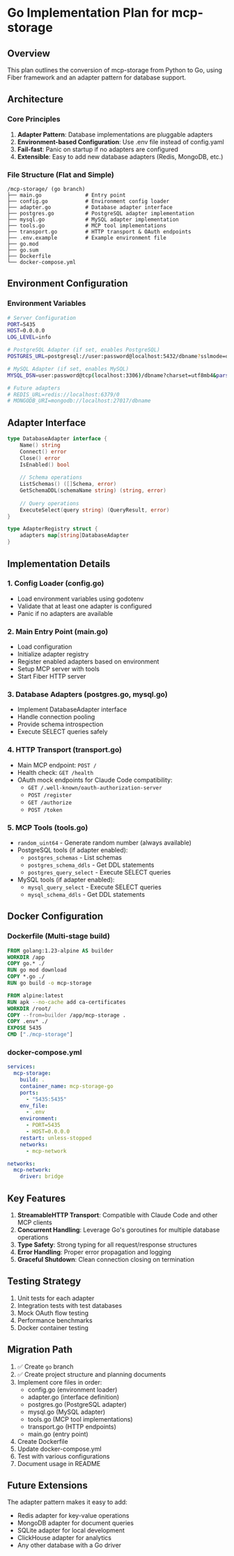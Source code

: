 # Go Implementation Plan for mcp-storage

## Overview

This plan outlines the conversion of mcp-storage from Python to Go, using Fiber framework and an adapter pattern for database support.

## Architecture

### Core Principles
1. **Adapter Pattern**: Database implementations are pluggable adapters
2. **Environment-based Configuration**: Use .env file instead of config.yaml
3. **Fail-fast**: Panic on startup if no adapters are configured
4. **Extensible**: Easy to add new database adapters (Redis, MongoDB, etc.)

### File Structure (Flat and Simple)
```
/mcp-storage/ (go branch)
├── main.go              # Entry point
├── config.go            # Environment config loader
├── adapter.go           # Database adapter interface
├── postgres.go          # PostgreSQL adapter implementation
├── mysql.go             # MySQL adapter implementation
├── tools.go             # MCP tool implementations
├── transport.go         # HTTP transport & OAuth endpoints
├── .env.example         # Example environment file
├── go.mod
├── go.sum
├── Dockerfile
└── docker-compose.yml
```

## Environment Configuration

### Environment Variables
```bash
# Server Configuration
PORT=5435
HOST=0.0.0.0
LOG_LEVEL=info

# PostgreSQL Adapter (if set, enables PostgreSQL)
POSTGRES_URL=postgresql://user:password@localhost:5432/dbname?sslmode=disable

# MySQL Adapter (if set, enables MySQL)
MYSQL_DSN=user:password@tcp(localhost:3306)/dbname?charset=utf8mb4&parseTime=True

# Future adapters
# REDIS_URL=redis://localhost:6379/0
# MONGODB_URI=mongodb://localhost:27017/dbname
```

## Adapter Interface

```go
type DatabaseAdapter interface {
    Name() string
    Connect() error
    Close() error
    IsEnabled() bool
    
    // Schema operations
    ListSchemas() ([]Schema, error)
    GetSchemaDDL(schemaName string) (string, error)
    
    // Query operations
    ExecuteSelect(query string) (QueryResult, error)
}

type AdapterRegistry struct {
    adapters map[string]DatabaseAdapter
}
```

## Implementation Details

### 1. Config Loader (config.go)
- Load environment variables using godotenv
- Validate that at least one adapter is configured
- Panic if no adapters are available

### 2. Main Entry Point (main.go)
- Load configuration
- Initialize adapter registry
- Register enabled adapters based on environment
- Setup MCP server with tools
- Start Fiber HTTP server

### 3. Database Adapters (postgres.go, mysql.go)
- Implement DatabaseAdapter interface
- Handle connection pooling
- Provide schema introspection
- Execute SELECT queries safely

### 4. HTTP Transport (transport.go)
- Main MCP endpoint: `POST /`
- Health check: `GET /health`
- OAuth mock endpoints for Claude Code compatibility:
  - `GET /.well-known/oauth-authorization-server`
  - `POST /register`
  - `GET /authorize`
  - `POST /token`

### 5. MCP Tools (tools.go)
- `random_uint64` - Generate random number (always available)
- PostgreSQL tools (if adapter enabled):
  - `postgres_schemas` - List schemas
  - `postgres_schema_ddls` - Get DDL statements
  - `postgres_query_select` - Execute SELECT queries
- MySQL tools (if adapter enabled):
  - `mysql_query_select` - Execute SELECT queries
  - `mysql_schema_ddls` - Get DDL statements

## Docker Configuration

### Dockerfile (Multi-stage build)
```dockerfile
FROM golang:1.23-alpine AS builder
WORKDIR /app
COPY go.* ./
RUN go mod download
COPY *.go ./
RUN go build -o mcp-storage

FROM alpine:latest
RUN apk --no-cache add ca-certificates
WORKDIR /root/
COPY --from=builder /app/mcp-storage .
COPY .env* ./
EXPOSE 5435
CMD ["./mcp-storage"]
```

### docker-compose.yml
```yaml
services:
  mcp-storage:
    build: .
    container_name: mcp-storage-go
    ports:
      - "5435:5435"
    env_file:
      - .env
    environment:
      - PORT=5435
      - HOST=0.0.0.0
    restart: unless-stopped
    networks:
      - mcp-network

networks:
  mcp-network:
    driver: bridge
```

## Key Features

1. **StreamableHTTP Transport**: Compatible with Claude Code and other MCP clients
2. **Concurrent Handling**: Leverage Go's goroutines for multiple database operations
3. **Type Safety**: Strong typing for all request/response structures
4. **Error Handling**: Proper error propagation and logging
5. **Graceful Shutdown**: Clean connection closing on termination

## Testing Strategy

1. Unit tests for each adapter
2. Integration tests with test databases
3. Mock OAuth flow testing
4. Performance benchmarks
5. Docker container testing

## Migration Path

1. ✅ Create `go` branch
2. ✅ Create project structure and planning documents
3. Implement core files in order:
   - config.go (environment loader)
   - adapter.go (interface definition)
   - postgres.go (PostgreSQL adapter)
   - mysql.go (MySQL adapter)
   - tools.go (MCP tool implementations)
   - transport.go (HTTP endpoints)
   - main.go (entry point)
4. Create Dockerfile
5. Update docker-compose.yml
6. Test with various configurations
7. Document usage in README

## Future Extensions

The adapter pattern makes it easy to add:
- Redis adapter for key-value operations
- MongoDB adapter for document queries
- SQLite adapter for local development
- ClickHouse adapter for analytics
- Any other database with a Go driver